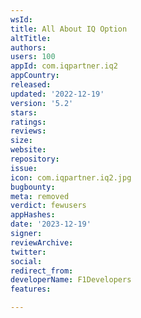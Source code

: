 ```yaml
---
wsId: 
title: All About IQ Option
altTitle: 
authors: 
users: 100
appId: com.iqpartner.iq2
appCountry: 
released: 
updated: '2022-12-19'
version: '5.2'
stars: 
ratings: 
reviews: 
size: 
website: 
repository: 
issue: 
icon: com.iqpartner.iq2.jpg
bugbounty: 
meta: removed
verdict: fewusers
appHashes: 
date: '2023-12-19'
signer: 
reviewArchive: 
twitter: 
social: 
redirect_from: 
developerName: F1Developers
features: 

---
```


